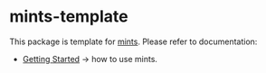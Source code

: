 # mints-template

This package is template for [mints](https://github.com/mintsweet/mints).
Please refer to documentation:

  - [Getting Started](https://github.com/mintsweet/mints) -> how to use mints.
